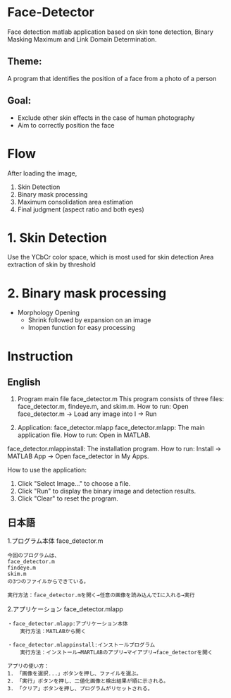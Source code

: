 # Face-Detector
Face detection matlab application based on skin tone detection, Binary Masking Maximum and Link Domain Determination.

## Theme: 
A program that identifies the position of a face from a photo of a person
## Goal: 
- Exclude other skin effects in the case of human photography
- Aim to correctly position the face

# Flow
After loading the image,
1. Skin Detection 
2. Binary mask processing 
3. Maximum consolidation area estimation
4. Final judgment (aspect ratio and both eyes) 

# 1. Skin Detection
Use the YCbCr color space, which is most used for skin detection
Area extraction of skin by threshold

# 2. Binary mask processing 
- Morphology Opening
  - Shrink followed by expansion on an image
  - Imopen function for easy processing



# Instruction
## English
1. Program main file face_detector.m
This program consists of three files: face_detector.m, findeye.m, and skim.m.
How to run: Open face_detector.m -> Load any image into I -> Run

2. Application: face_detector.mlapp
face_detector.mlapp: The main application file.
How to run: Open in MATLAB.

face_detector.mlappinstall: The installation program.
How to run: Install -> MATLAB App -> Open face_detector in My Apps.

How to use the application:

1. Click "Select Image..." to choose a file.
2. Click "Run" to display the binary image and detection results.
3. Click "Clear" to reset the program.

## 日本語
1.プログラム本体 face_detector.m

	今回のプログラムは、
	face_detector.m
	findeye.m
	skim.m
	の3つのファイルからできている。
	
	実行方法：face_detector.mを開く→任意の画像を読み込んでIに入れる→実行

2.アプリケーション face_detector.mlapp

	・face_detector.mlapp:アプリケーション本体
		実行方法：MATLABから開く
	
	・face_detector.mlappinstall:インストールプログラム
		実行方法：インストール→MARTLABのアプリ→マイアプリ→face_detectorを開く

	アプリの使い方：
	1. 「画像を選択...」ボタンを押し、ファイルを選ぶ。
	2. 「実行」ボタンを押し、二値化画像と検出結果が順に示される。
	3. 「クリア」ボタンを押し、プログラムがリセットされる。
